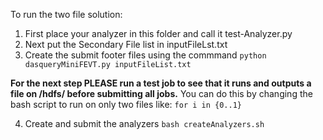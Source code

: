 To run the two file solution:
1. First place your analyzer in this folder and call it test-Analyzer.py
2. Next put the Secondary File list in inputFileLst.txt
3. Create the submit footer files using the commmand ```python dasqueryMiniFEVT.py inputFileList.txt```

**For the next step PLEASE run a test job to see that it runs and outputs a file on /hdfs/ before submitting all jobs.** You can do this by changing the bash script to run on only two files like: ```for i in {0..1}```

4. Create and submit the analyzers ```bash createAnalyzers.sh```
